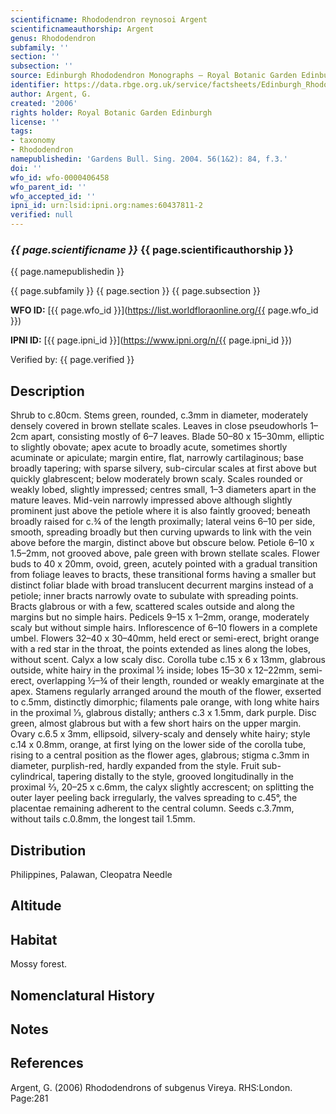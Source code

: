 ```yaml
---
scientificname: Rhododendron reynosoi Argent
scientificnameauthorship: Argent
genus: Rhododendron
subfamily: ''
section: ''
subsection: ''
source: Edinburgh Rhododendron Monographs – Royal Botanic Garden Edinburgh
identifier: https://data.rbge.org.uk/service/factsheets/Edinburgh_Rhododendron_Monographs.xhtml
author: Argent, G.
created: '2006'
rights holder: Royal Botanic Garden Edinburgh
license: ''
tags:
- taxonomy
- Rhododendron
namepublishedin: 'Gardens Bull. Sing. 2004. 56(1&2): 84, f.3.'
doi: ''
wfo_id: wfo-0000406458
wfo_parent_id: ''
wfo_accepted_id: ''
ipni_id: urn:lsid:ipni.org:names:60437811-2
verified: null
---
```

### _{{ page.scientificname }}_ {{ page.scientificauthorship }}
 {{ page.namepublishedin }}

{{ page.subfamily }} {{ page.section }} {{ page.subsection }}

**WFO ID:** [{{ page.wfo_id }}](https://list.worldfloraonline.org/{{ page.wfo_id }})

**IPNI ID:** [{{ page.ipni_id }}](https://www.ipni.org/n/{{ page.ipni_id }})

Verified by: {{ page.verified }}



## Description
Shrub to c.80cm. Stems green, rounded, c.3mm in diameter, moderately densely covered in brown stellate scales. Leaves in close pseudowhorls 1–2cm apart, consisting mostly of 6–7 leaves. Blade 50–80 x 15–30mm, elliptic to slightly obovate; apex acute to broadly acute, sometimes shortly acuminate or apiculate; margin entire, flat, narrowly cartilaginous; base broadly tapering; with sparse silvery, sub-circular scales at first above but quickly glabrescent; below moderately brown scaly. Scales rounded or weakly lobed, slightly impressed; centres small, 1–3 diameters apart in the mature leaves. Mid-vein narrowly impressed above although slightly prominent just above the petiole where it is also faintly grooved; beneath broadly raised for c.¾ of the length proximally; lateral veins 6–10 per side, smooth, spreading broadly but then curving upwards to link with the vein above before the margin, distinct above but obscure below. Petiole 6–10 x 1.5–2mm, not grooved above, pale green with brown stellate scales. Flower buds to 40 x 20mm, ovoid, green, acutely pointed with a gradual transition from foliage leaves to bracts, these transitional forms having a smaller but distinct foliar blade with broad translucent decurrent margins instead of a petiole; inner bracts narrowly ovate to subulate with spreading points. Bracts glabrous or with a few, scattered scales outside and along the margins but no simple hairs. Pedicels 9–15 x 1–2mm, orange, moderately scaly but without simple hairs. Inflorescence of 6–10 flowers in a complete umbel. Flowers 32–40 x 30–40mm, held erect or semi-erect, bright orange with a red star in the throat, the points extended as lines along the lobes, without scent. Calyx a low scaly disc. Corolla tube c.15 x 6 x 13mm, glabrous outside, white hairy in the proximal ½ inside; lobes 15–30 x 12–22mm, semi-erect, overlapping ½–¾ of their length, rounded or weakly emarginate at the apex. Stamens regularly arranged around the mouth of the flower, exserted to c.5mm, distinctly di­morphic; filaments pale orange, with long white hairs in the proximal 1⁄3, glabrous distally; anthers c.3 x 1.5mm, dark purple. Disc green, almost glabrous but with a few short hairs on the upper margin. Ovary c.6.5 x 3mm, ellipsoid, silvery-scaly and densely white hairy; style c.14 x 0.8mm, orange, at first lying on the lower side of the corolla tube, rising to a central position as the flower ages, glabrous; stigma c.3mm in diameter, purplish-red, hardly expanded from the style. Fruit sub-cylindrical, tapering distally to the style, grooved longitudinally in the proximal 2⁄3, 20–25 x c.6mm, the calyx slightly accrescent; on splitting the outer layer peeling back irregularly, the valves spreading to c.45°, the placentae remaining adherent to the central column. Seeds c.3.7mm, without tails c.0.8mm, the longest tail 1.5mm.

## Distribution
Philippines, Palawan, Cleopatra Needle

## Altitude


## Habitat
Mossy forest.

## Nomenclatural History

                       
## Notes


## References

Argent, G. (2006) Rhododendrons of subgenus Vireya. RHS:London. Page:281

